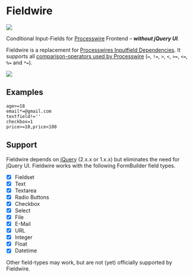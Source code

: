 # Fieldwire

![](https://rawgit.com/addpixel/Fieldwire/master/logo.svg)

Conditional Input-Fields for [Processwire](https://github.com/ryancramerdesign/ProcessWire) Frontend – ***without jQuery UI***.

Fieldwire is a replacement for [Processwires Inputfield Dependencies](http://processwire.com/api/selectors/inputfield-dependencies/ "Inputfield Dependencies"). It supports all [comparison-operators used by Processwire](http://processwire.com/api/selectors/inputfield-dependencies/#operators) (`=`, `!=`, `>`, `<`, `>=`, `<=`, `%=` and `*=`).

![](https://rawgit.com/addpixel/Fieldwire/master/fieldwire_in_action.gif)

## Examples

```
age>=18
email*=@gmail.com
textfield!=''
checkbox=1
price>=10,price<100
```

## Support

Fieldwire depends on [jQuery](http://jquery.com) (2.x.x or 1.x.x) but eliminates the need for jQuery UI. Fieldwire works with the following FormBuilder field types.

- [X] Fieldset
- [X] Text
- [X] Textarea
- [X] Radio Buttons
- [X] Checkbox
- [X] Select
- [X] File
- [X] E-Mail
- [X] URL
- [X] Integer
- [X] Float
- [X] Datetime

Other field-types may work, but are not (yet) officially supported by Fieldwire.
